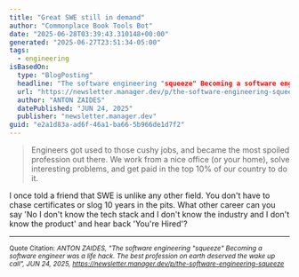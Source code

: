 ```yaml
---
title: "Great SWE still in demand"
author: "Commonplace Book Tools Bot"
date: "2025-06-28T03:39:43.310148+00:00"
generated: "2025-06-27T23:51:34-05:00"
tags:
  - engineering
isBasedOn:
  type: "BlogPosting"
  headline: "The software engineering "squeeze" Becoming a software engineer was a life hack. The best profession on earth deserved the wake up call"
  url: "https://newsletter.manager.dev/p/the-software-engineering-squeeze"
  author: "ANTON ZAIDES"
  datePublished: "JUN 24, 2025"
  publisher: "newsletter.manager.dev"
guid: "e2a1d83a-ad6f-46a1-ba66-5b966de1d7f2"
---
```


> Engineers got used to those cushy jobs, and became the most spoiled profession out there. We work from a nice office (or your home), solve interesting problems, and get paid in the top 10% of our country to do it.

I once told a friend that SWE is unlike any other field. You don't have to chase certificates or slog 10 years in the pits. What other career can you say 'No I don't know the tech stack and I don't know the industry and I don't know the product' and hear back 'You're Hired'?

---

<sub>Quote Citation: <cite>ANTON ZAIDES, "The software engineering "squeeze" Becoming a software engineer was a life hack. The best profession on earth deserved the wake up call", JUN 24, 2025, <a href="https://newsletter.manager.dev/p/the-software-engineering-squeeze">https://newsletter.manager.dev/p/the-software-engineering-squeeze</a></cite></sub>